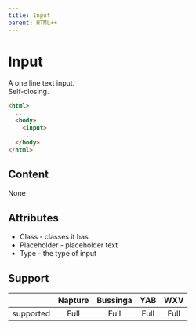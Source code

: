 ```yaml
---
title: Input
parent: HTML++
---
```

# Input
A one line text input.\
Self-closing.

```html
<html>
  ...
  <body>
    <input>
    ...
  </body>
</html>
```

## Content
None

## Attributes
- Class - classes it has
- Placeholder - placeholder text
- Type - the type of input

## Support

|           | Napture | Bussinga | YAB  | WXV  |
| --------- | :-----: | :------: | :--: | :--: |
| supported | Full    | Full     | Full | Full |